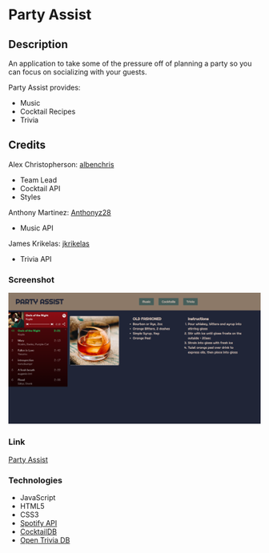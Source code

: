# Party Assist

## Description
An application to take some of the pressure off of planning a party so you can focus on socializing with your guests.

Party Assist provides:
- Music
- Cocktail Recipes
- Trivia

## Credits

Alex Christopherson:
[albenchris](https://github.com/albenchris)
- Team Lead
- Cocktail API
- Styles

<!-- Agustin Martinez:
[agustinxmtz](https://github.com/agustinxmtz)
- Responsive Design -->

Anthony Martinez:
[Anthonyz28](https://github.com/Anthonyz28)
- Music API

James Krikelas:
[jkrikelas](https://github.com/jkrikelas)
- Trivia API

### Screenshot
![Party Assist](./assets/images/party-assist-screencapture.png)

### Link
[Party Assist](https://albenchris.github.io/party-assist/)

### Technologies
- JavaScript
- HTML5
- CSS3
- [Spotify API](https://developer.spotify.com/documentation/web-api/)
- [CocktailDB](https://www.thecocktaildb.com/api.php)
- [Open Trivia DB](https://opentdb.com/)
